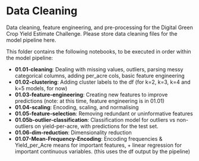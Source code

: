 # Data Cleaning

Data cleaning, feature engineering, and pre-processing for the Digital Green Crop Yield Estimate Challenge. Please store data cleaning files for the model pipeline here.

This folder contains the following notebooks, to be executed in order within the model pipeline:

- **01.01-cleaning**: Dealing with missing values, outliers, parsing messy categorical columns, adding per_acre cols, basic feature engineering
- **01.02-clustering**: Adding cluster labels to the df (for k=2, k=3, k=4 and k=5 models, for now)
- **01.03-feature-engineering**: Creating new features to improve predictions (note: at this time, feature engineering is in 01.01)
- **01.04-scaling**: Encoding, scaling, and normalising
- **01.05-feature-selection**: Removing redundant or uninformative features
- **01.05b-outlier-classification**: Classification model for outliers vs non-outliers on yield-per-acre, with predictions for the test set.
- **01.06-dim-reduction**: Dimensionality reduction
- **01.07-Mean-Frequency-Encoding**: Encoding frequencies & Yield_per_Acre means for important features, + linear regression for important continuous variables. (this uses the df output by the pipeline)
